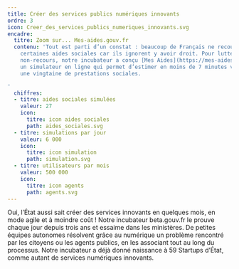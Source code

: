 ```yaml
---
title: Créer des services publics numériques innovants
ordre: 3
icon: Creer_des_services_publics_numeriques_innovants.svg
encadre:
  titre: Zoom sur... Mes-aides.gouv.fr
  contenu: 'Tout est parti d’un constat : beaucoup de Français ne recourent pas à
    certaines aides sociales car ils ignorent y avoir droit. Pour lutter contre ce
    non-recours, notre incubateur a conçu [Mes Aides](https://mes-aides.gouv.fr),
    un simulateur en ligne qui permet d’estimer en moins de 7 minutes vos droits à
    une vingtaine de prestations sociales.

'
  chiffres:
  - titre: aides sociales simulées
    valeur: 27
    icon:
      titre: icon aides sociales
      path: aides_sociales.svg
  - titre: simulations par jour
    valeur: 6 000
    icon:
      titre: icon simulation
      path: simulation.svg
  - titre: utilisateurs par mois
    valeur: 500 000
    icon:
      titre: icon agents
      path: agents.svg
---
```


Oui, l’État aussi sait créer des services innovants en quelques
mois, en mode agile et à moindre coût ! Notre incubateur beta.gouv.fr le prouve
chaque jour depuis trois ans et essaime dans les ministères. De petites équipes
autonomes résolvent grâce au numérique un problème rencontré par les citoyens
ou les agents publics, en les associant tout au long du processus. Notre incubateur
a déjà donné naissance à 59 Startups d’État, comme autant de services numériques
innovants.

